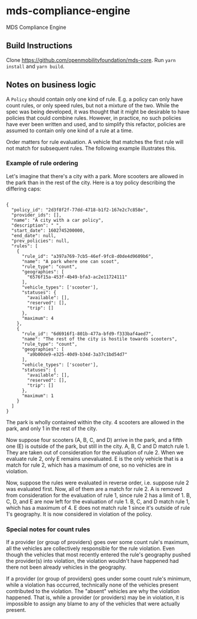 # mds-compliance-engine

MDS Compliance Engine

## Build Instructions

Clone https://github.com/openmobilityfoundation/mds-core. Run `yarn install` and `yarn build`.

## Notes on business logic

A `Policy` should contain only one kind of rule. E.g. a policy can only have count rules, or only speed rules, but not a mixture of the two. While the spec was being developed, it was thought that it might be desirable to have policies that could combine rules. However, in practice, no such policies have ever been written and used, and to simplify this refactor, policies are assumed to contain only one kind of a rule at a time.

Order matters for rule evaluation. A vehicle that matches the first rule will not match for subsequent rules. The following example illustrates this.

### Example of rule ordering
Let's imagine that there's a city with a park. More scooters are allowed in the park than in the rest of the city. Here is a toy policy describing the differing caps:

```

{
  "policy_id": "2d3f8f2f-77dd-4718-b1f2-167e2c7c858e",
  "provider_ids": [],
  "name": "A city with a car policy",
  "description": " ",
  "start_date": 1602745200000,
  "end_date": null,
  "prev_policies": null,
  "rules": [
    {
      "rule_id": "a397a769-7cb5-46ef-9fc8-d0de4d9609b6",
      "name": "A park where one can scoot",
      "rule_type": "count",
      "geographies": [
        "6576f15a-453f-4b49-bfa3-ac2e11724111"
      ],
      "vehicle_types": ['scooter'],
      "statuses": {
        "available": [],
        "reserved": [],
        "trip": []
      },
      "maximum": 4
    },
    {
      "rule_id": "6d6916f1-801b-477a-bfd9-f333baf4aed7",
      "name": "The rest of the city is hostile towards scooters",
      "rule_type": "count",
      "geographies": [
        "a9b00de9-e325-40d9-b34d-3a37c1bd54d7"
      ],
      "vehicle_types": ['scooter'],
      "statuses": {
        "available": [],
        "reserved": [],
        "trip": []
      },
      "maximum": 1
    }
  ]
}
```

The park is wholly contained within the city. 4 scooters are allowed in the park, and only 1 in the rest of the city.

Now suppose four scooters (A, B, C, and D) arrive in the park, and a fifth one (E) is outside of the park, but still in the city. A, B, C and D match rule 1. They are taken out of consideration for the evaluation of rule 2. When we evaluate rule 2, only E remains unevaluated. E is the only vehicle that is a match for rule 2, which has a maximum of one, so no vehicles are in violation.

Now, suppose the rules were evaluated in reverse order, i.e. suppose rule 2 was evaluated first. Now, all of them are a match for rule 2. A is removed from consideration for the evaluation of rule 1, since rule 2 has a limit of 1. B, C, D, and E are now left for the evaluation of rule 1. B, C, and D match rule 1, which has a maximum of 4. E does not match rule 1 since it's outside of rule 1's geography. It is now considered in violation of the policy.

### Special notes for count rules

If a provider (or group of providers) goes over some count rule's maximum, all the vehicles are collectively responsible for the rule violation. Even though the vehicles that most recently entered the rule's geography pushed the provider(s) into violation, the violation wouldn't have happened had there not been already vehicles in the geography.

If a provider (or group of providers) goes under some count rule's minimum, while a violation has occurred, technically none of the vehicles present contributed to the violation. The "absent" vehicles are why the violation happened. That is, while a provider (or providers) may be in violation, it is impossible to assign any blame to any of the vehicles that were actually present.